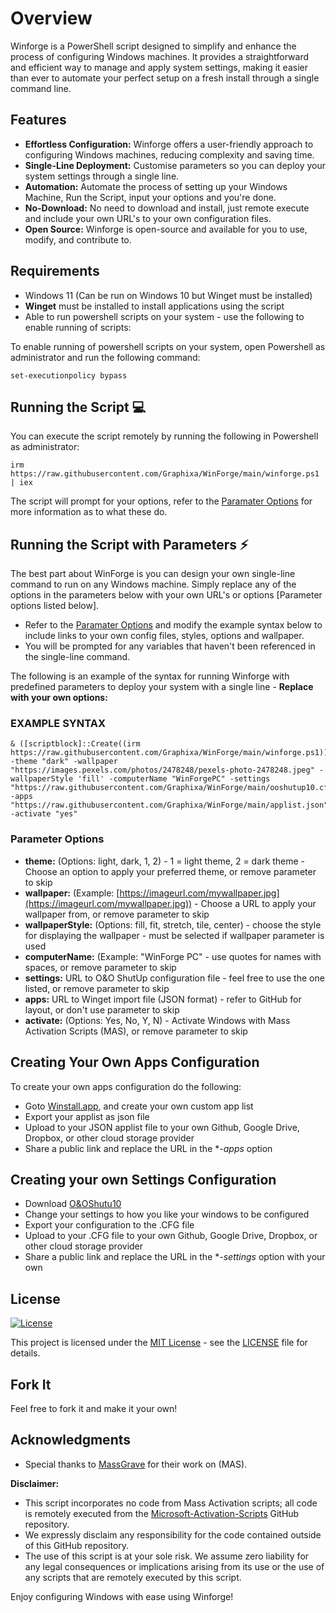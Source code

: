 # Overview
Winforge is a PowerShell script designed to simplify and enhance the process of configuring Windows machines. It provides a straightforward and efficient way to manage and apply system settings, making it easier than ever to automate your perfect setup on a fresh install through a single command line.

## Features

- **Effortless Configuration:** Winforge offers a user-friendly approach to configuring Windows machines, reducing complexity and saving time.
- **Single-Line Deployment:** Customise parameters so you can deploy your system settings through a single line.
- **Automation:** Automate the process of setting up your Windows Machine, Run the Script, input your options and you're done.
- **No-Download:** No need to download and install, just remote execute and include your own URL's to your own configuration files.
- **Open Source:** Winforge is open-source and available for you to use, modify, and contribute to.

## Requirements

- Windows 11 (Can be run on Windows 10 but Winget must be installed)
- **Winget** must be installed to install applications using the script
- Able to run powershell scripts on your system - use the following to enable running of scripts:

To enable running of powershell scripts on your system, open Powershell as administrator and run the following command:
```
set-executionpolicy bypass
```

## Running the Script 💻

You can execute the script remotely by running the following in Powershell as administrator:
```
irm https://raw.githubusercontent.com/Graphixa/WinForge/main/winforge.ps1 | iex
```

The script will prompt for your options, refer to the [Paramater Options](https://github.com/Graphixa/WinForge/blob/main/README.md#parameter-options) for more information as to what these do.

## Running the Script with Parameters ⚡

The best part about WinForge is you can design your own single-line command to run on any Windows machine. Simply replace any of the options in the parameters below with your own URL's or options [Parameter options listed below].

- Refer to the [Paramater Options](https://github.com/Graphixa/WinForge/blob/main/README.md#parameter-options) and modify the example syntax below to include links to your own config files, styles, options and wallpaper.
- You will be prompted for any variables that haven't been referenced in the single-line command.

The following is an example of the syntax for running Winforge with predefined parameters to deploy your system with a single line - **Replace with your own options:**

### EXAMPLE SYNTAX
```
& ([scriptblock]::Create((irm https://raw.githubusercontent.com/Graphixa/WinForge/main/winforge.ps1))) -theme "dark" -wallpaper "https://images.pexels.com/photos/2478248/pexels-photo-2478248.jpeg" -wallpaperStyle 'fill' -computerName "WinForgePC" -settings "https://raw.githubusercontent.com/Graphixa/WinForge/main/ooshutup10.cfg" -apps "https://raw.githubusercontent.com/Graphixa/WinForge/main/applist.json" -activate "yes"
```

### Parameter Options
- **theme:** (Options: light, dark, 1, 2) - 1 = light theme, 2 = dark theme - Choose an option to apply your preferred theme, or remove parameter to skip
- **wallpaper:** (Example: [https://imageurl.com/mywallpaper.jpg](https://imageurl.com/mywallpaper.jpg)) - Choose a URL to apply your wallpaper from, or remove parameter to skip
- **wallpaperStyle:** (Options: fill, fit, stretch, tile, center) - choose the style for displaying the wallpaper - must be selected if wallpaper parameter is used
- **computerName:** (Example: "WinForge PC" - use quotes for names with spaces, or remove parameter to skip
- **settings:** URL to O&O ShutUp configuration file - feel free to use the one listed, or remove parameter to skip
- **apps:** URL to Winget import file (JSON format) - refer to GitHub for layout, or don't use parameter to skip
- **activate:** (Options: Yes, No, Y, N) - Activate Windows with Mass Activation Scripts (MAS), or remove parameter to skip

## Creating Your Own Apps Configuration

To create your own apps configuration do the following:
- Goto [Winstall.app](https://winstall.app/), and create your own custom app list
- Export your applist as json file
- Upload to your JSON applist file to your own Github, Google Drive, Dropbox, or other cloud storage provider
- Share a public link and replace the URL in the **-apps* option 

## Creating your own Settings Configuration

- Download [O&OShutu10](https://www.oo-software.com/en/shutup10)
- Change your settings to how you like your windows to be configured
- Export your configuration to the .CFG file
- Upload to your .CFG file to your own Github, Google Drive, Dropbox, or other cloud storage provider
- Share a public link and replace the URL in the **-settings* option with your own

## License
[![License](https://img.shields.io/badge/License-MIT-blue.svg)](LICENSE)

This project is licensed under the [MIT License](LICENSE) - see the [LICENSE](LICENSE) file for details.

## Fork It

Feel free to fork it and make it your own!

## Acknowledgments

- Special thanks to [MassGrave](https://github.com/massgravel) for their work on (MAS).

**Disclaimer:**

- This script incorporates no code from Mass Activation scripts; all code is remotely executed from the [Microsoft-Activation-Scripts](https://github.com/massgravel/Microsoft-Activation-Scripts) GitHub repository.
- We expressly disclaim any responsibility for the code contained outside of this GitHub repository.
- The use of this script is at your sole risk. We assume zero liability for any legal consequences or implications arising from its use or the use of any scripts that are remotely executed by this script.

Enjoy configuring Windows with ease using Winforge!
